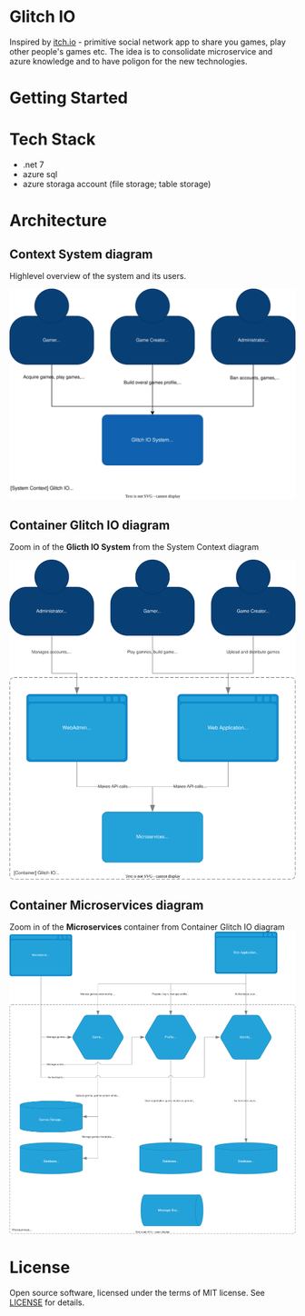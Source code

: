 # Glitch IO

Inspired by [itch.io](https://itch.io/) - primitive social network app to share you games, play other people's games etc. The idea is to consolidate microservice and azure knowledge and to have poligon for the new technologies.

# Getting Started

# Tech Stack
* .net 7
* azure sql 
* azure storaga account (file storage; table storage)

# Architecture
## Context System diagram
Highlevel overview of the system and its users.

![Context System diagram](docs/glich-io-system-context-diagram.drawio.svg)

## Container Glitch IO diagram
Zoom in of the **Glicth IO System** from the System Context diagram

![Container Glitch IO diagram](docs/glich-io-container-system-diagram.drawio.svg)

## Container Microservices diagram
Zoom in of the **Microservices** container from Container Glitch IO diagram
![Container Microservices diagram](docs/glich-io-container-diagram-microservices.drawio.svg)

# License
Open source software, licensed under the terms of MIT license. See [LICENSE](LICENSE) for details.